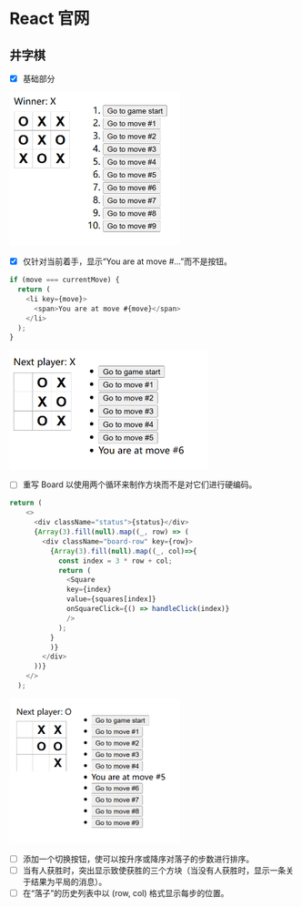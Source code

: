 # React 官网

## 井字棋

- [x] 基础部分

<img src="public/showinit.png" alt="初始版本1" width="300"/>

- [x] 仅针对当前着手，显示“You are at move #…”而不是按钮。

```js
if (move === currentMove) {
  return (
    <li key={move}>
      <span>You are at move #{move}</span>
    </li>
  );
}
```

<img src="public/solution1.png" alt="解决1" width="350"/>

- [ ] 重写 Board 以使用两个循环来制作方块而不是对它们进行硬编码。

```js
return (
    <>
      <div className="status">{status}</div>
      {Array(3).fill(null).map((_, row) => (
        <div className="board-row" key={row}>
          {Array(3).fill(null).map((_, col)=>{
            const index = 3 * row + col;
            return (
              <Square
              key={index}
              value={squares[index]}
              onSquareClick={() => handleClick(index)}
              />
            );
          }
          )}
        </div>
      ))}
    </>
  );
```

<img src="public/solution2.png" alt="解决2" width="300"/>

- [ ] 添加一个切换按钮，使可以按升序或降序对落子的步数进行排序。
- [ ] 当有人获胜时，突出显示致使获胜的三个方块（当没有人获胜时，显示一条关于结果为平局的消息）。
- [ ] 在“落子”的历史列表中以 (row, col) 格式显示每步的位置。
